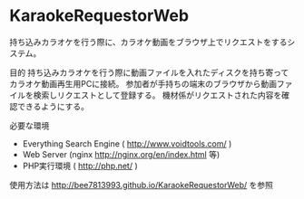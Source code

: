 KaraokeRequestorWeb
===================

持ち込みカラオケを行う際に、カラオケ動画をブラウザ上でリクエストをするシステム。

目的
持ち込みカラオケを行う際に動画ファイルを入れたディスクを持ち寄ってカラオケ動画再生用PCに接続。
参加者が手持ちの端末のブラウザから動画ファイルを検索しリクエストとして登録する。
機材係がリクエストされた内容を確認できるようにする。


必要な環境
- Everything Search Engine ( http://www.voidtools.com/ )
- Web Server (nginx http://nginx.org/en/index.html 等)
- PHP実行環境 ( http://php.net/ )

使用方法は
http://bee7813993.github.io/KaraokeRequestorWeb/
を参照

